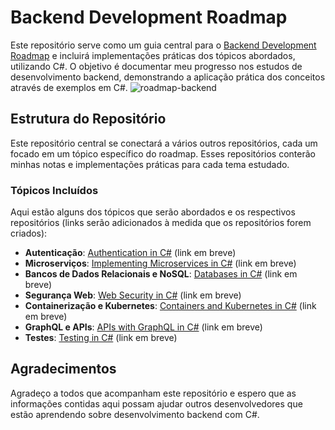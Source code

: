 # Backend Development Roadmap

Este repositório serve como um guia central para o [Backend Development Roadmap](https://roadmap.sh/backend) e incluirá implementações práticas dos tópicos abordados, utilizando C#. O objetivo é documentar meu progresso nos estudos de desenvolvimento backend, demonstrando a aplicação prática dos conceitos através de exemplos em C#.
![roadmap-backend](https://github.com/GuilhermeGonSoares/Roadmap-Backend/assets/99030229/9305efc9-e766-4984-a354-1898ad55c435)

## Estrutura do Repositório

Este repositório central se conectará a vários outros repositórios, cada um focado em um tópico específico do roadmap. Esses repositórios conterão minhas notas e implementações práticas para cada tema estudado.

### Tópicos Incluídos

Aqui estão alguns dos tópicos que serão abordados e os respectivos repositórios (links serão adicionados à medida que os repositórios forem criados):

- **Autenticação**: [Authentication in C#](#) (link em breve)
- **Microserviços**: [Implementing Microservices in C#](#) (link em breve)
- **Bancos de Dados Relacionais e NoSQL**: [Databases in C#](#) (link em breve)
- **Segurança Web**: [Web Security in C#](#) (link em breve)
- **Containerização e Kubernetes**: [Containers and Kubernetes in C#](#) (link em breve)
- **GraphQL e APIs**: [APIs with GraphQL in C#](#) (link em breve)
- **Testes**: [Testing in C#](#) (link em breve)

## Agradecimentos

Agradeço a todos que acompanham este repositório e espero que as informações contidas aqui possam ajudar outros desenvolvedores que estão aprendendo sobre desenvolvimento backend com C#.
